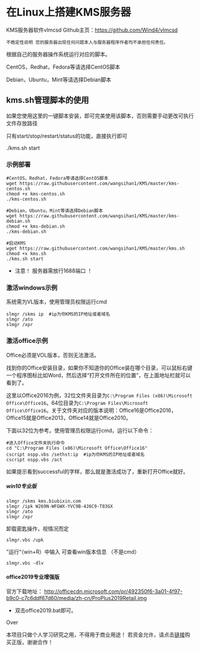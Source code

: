 # 在Linux上搭建KMS服务器

KMS服务器软件vlmcsd Github主页：https://github.com/Wind4/vlmcsd

`不稳定性说明 您的服务器出现任何问题本人与服务器程序作者均不承担任何责任。`

根据自己的服务器操作系统运行对应的脚本。

CentOS，Redhat，Fedora等请选择CentOS脚本

Debian，Ubuntu，Mint等请选择Debian脚本

## kms.sh管理脚本的使用

如果您使用这里的一键脚本安装，即可完美使用该脚本，否则需要手动更改可执行文件存放路径

只有start/stop/restart/status的功能，直接执行即可

./kms.sh start

### 示例部署

```nginx
#CentOS，Redhat，Fedora等请选择CentOS脚本
wget https://raw.githubusercontent.com/wangsihan1/KMS/master/kms-centos.sh
chmod +x kms-centos.sh
./kms-centos.sh

#Debian，Ubuntu，Mint等请选择Debian脚本
wget https://raw.githubusercontent.com/wangsihan1/KMS/master/kms-debian.sh
chmod +x kms-debian.sh
./kms-debian.sh

#启动KMS
wget https://raw.githubusercontent.com/wangsihan1/KMS/master/kms.sh
chmod +x kms.sh
./kms.sh start
```

+ 注意！  服务器需放行1688端口  ！


### 激活windows示例

系统需为VL版本，使用管理员权限运行cmd

```nginx
slmgr /skms ip  #ip为你KMS的IP地址或者域名 
slmgr /ato
slmgr /xpr
```

### 激活office示例

Office必须是VOL版本，否则无法激活。

找到你的Office安装目录，如果你不知道你的Office装在哪个目录，可以鼠标右键一个程序图标比如Word，然后选择“打开文件所在的位置”，在上面地址栏就可以看到了。

这里以Office2016为例，32位文件夹目录为`C:\Program Files (x86)\Microsoft Office\Office16`。64位目录为`C:\Program Files\Microsoft Office\Office16`。关于文件夹对应的版本说明：Office16是Office2016，Office15就是Office2013，Office14就是Office2010。

下面以32位为参考。使用管理员权限运行cmd，运行以下命令：

```nginx
#进入Office文件夹执行命令
cd "C:\Program Files (x86)\Microsoft Office\Office16"
cscript ospp.vbs /sethst:ip  #ip为你KMS的IP地址或者域名
cscript ospp.vbs /act
```

如果提示看到successful的字样，那么就是激活成功了，重新打开Office就好。

##### win10专业版
```
slmgr /skms kms.biubixin.com
slmgr /ipk W269N-WFGWX-YVC9B-4J6C9-T83GX
slmgr /ato
slmgr /xpr
```



卸载密匙操作，视情况而定
```
slmgr.vbs /upk
```

”运行“（win+R）中输入  可查看win版本信息    （不是cmd）
```
slmgr.vbs -dlv
```

#### office2019专业增强版

官方下载地址：
http://officecdn.microsoft.com/pr/492350f6-3a01-4f97-b9c0-c7c6ddf67d60/media/zh-cn/ProPlus2019Retail.img

+ 双击office2019.bat即可。


















Over  



本项目只做个人学习研究之用，不得用于商业用途！
若资金允许，请点击[链接](https://www.microsoftstore.com.cn/c/office)购买正版，谢谢合作！

